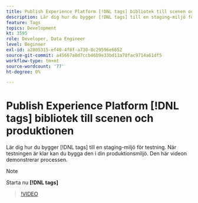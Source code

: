 ```yaml
---
title: Publish Experience Platform [!DNL tags] bibliotek till scenen och produktionen
description: Lär dig hur du bygger [!DNL tags] till en staging-miljö för testning. När testningen är klar kan du bygga den i din produktionsmiljö. Den här videon demonstrerar processen.
feature: Tags
topics: Development
kt: 3595
role: Developer, Data Engineer
level: Beginner
exl-id: a2805315-ef40-4f8f-a730-8c29596e6652
source-git-commit: a45667a8d7ccb46b9e33bd11a78fac9714a61df5
workflow-type: tm+mt
source-wordcount: '77'
ht-degree: 0%

---
```


# Publish Experience Platform [!DNL tags] bibliotek till scenen och produktionen

Lär dig hur du bygger [!DNL tags] till en staging-miljö för testning. När testningen är klar kan du bygga den i din produktionsmiljö. Den här videon demonstrerar processen.

>[!NOTE]
>
> Starta nu **[!DNL tags]**

>[!VIDEO](https://video.tv.adobe.com/v/28777/?quality=12&learn=on)
